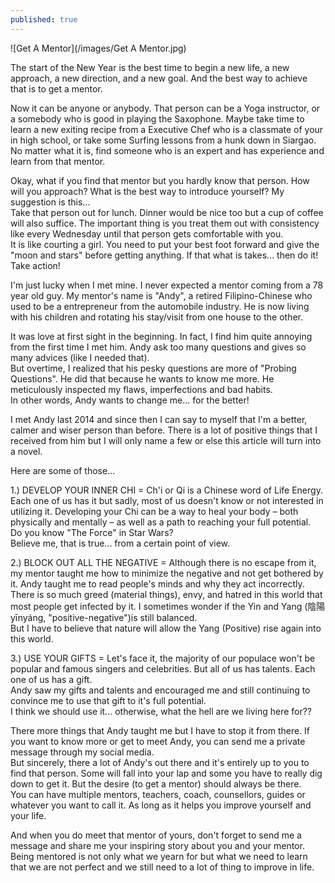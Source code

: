 ```yaml
---
published: true
---
```

![Get A Mentor](/images/Get A Mentor.jpg)

The start of the New Year is the best time to begin a new life, a new approach, a new direction, and a new goal. And the best way to achieve that is to get a mentor.

Now it can be anyone or anybody. That person can be a Yoga instructor, or a somebody who is good in playing the Saxophone. Maybe take time to learn a new exiting recipe from a Executive Chef who is a classmate of your in high school, or take some Surfing lessons from a hunk down in Siargao.   
No matter what it is, find someone who is an expert and has experience and learn from that mentor.

Okay, what if you find that mentor but you hardly know that person. How will you approach? What is the best way to introduce yourself? My suggestion is this...   
Take that person out for lunch. Dinner would be nice too but a cup of coffee will also suffice. The important thing is you treat them out with consistency like every Wednesday until that person gets comfortable with you.   
It is like courting a girl. You need to put your best foot forward and give the "moon and stars" before getting anything. If that what is takes... then do it! Take action!

I'm just lucky when I met mine. I never expected a mentor coming from a 78 year old guy. My mentor's name is "Andy", a retired Filipino-Chinese who used to be a entrepreneur from the automobile industry. He is now living with his children and rotating his stay/visit from one house to the other.

It was love at first sight in the beginning. In fact, I find him quite annoying from the first time I met him. Andy ask too many questions and gives so many advices (like I needed that).   
But overtime, I realized that his pesky questions are more of "Probing Questions". He did that because he wants to know me more. He meticulously inspected my flaws, imperfections and bad habits.   
In other words, Andy wants to change me... for the better!

I met Andy last 2014 and since then I can say to myself that I'm a better, calmer and wiser person than before. There is a lot of positive things that I received from him but I will only name a few or  else this article will turn into a novel. 

Here are some of those...

1.) DEVELOP YOUR INNER CHI = Ch'i or Qi is a Chinese word of Life Energy. Each one of us has it but sadly, most of us doesn't know or not interested in utilizing it. Developing your Chi can be a way to heal your body – both physically and mentally – as well as a path to reaching your full potential.   
Do you know "The Force" in Star Wars?   
Believe me, that is true... from a certain point of view.

2.) BLOCK OUT ALL THE NEGATIVE = Although there is no escape from it, my mentor taught me how to minimize the negative and not get bothered by it. Andy taught me to read people's minds and why they act incorrectly. There is so much greed (material things), envy, and hatred in this world that most people get infected by it. I sometimes wonder if the Yin and Yang (陰陽 yīnyáng, "positive-negative")is still balanced.   
But I have to believe that nature will allow the Yang (Positive) rise again into this world.

3.) USE YOUR GIFTS = Let's face it, the majority of our populace won't be popular and famous singers and celebrities. But all of us has talents. Each one of us has a gift.   
Andy saw my gifts and talents and encouraged me and still continuing to convince me to use that gift to it's full potential.   
I think we should use it... otherwise, what the hell are we living here for??


There more things that Andy taught me but I have to stop it from there. If you want to know more or get to meet Andy, you can send me a private message through my social media.   
But sincerely, there a lot of Andy's out there and it's entirely up to you to find that person. Some will fall into your lap and some you have to really dig down to get it. But the desire (to get a mentor) should always be there.   
You can have multiple mentors, teachers, coach, counsellors, guides or whatever you want to call it. As long as it helps you improve yourself and your life.

And when you do meet that mentor of yours, don't forget to send me a message and share me your inspiring story about you and your mentor. 
Being mentored is not only what we yearn for but what we need to learn that we are not perfect and we still need to a lot of thing to improve in life.

